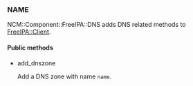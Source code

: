
### NAME

NCM::Component::FreeIPA::DNS adds DNS related methods to
[FreeIPA::Client](../components/FreeIPA::Client.md).

#### Public methods

- add\_dnszone

    Add a DNS zone with name `name`.
